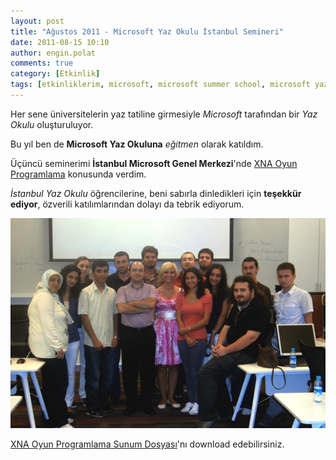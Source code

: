```yaml
---
layout: post
title: "Ağustos 2011 - Microsoft Yaz Okulu İstanbul Semineri"
date: 2011-08-15 10:10
author: engin.polat
comments: true
category: [Etkinlik]
tags: [etkinliklerim, microsoft, microsoft summer school, microsoft yaz okulu, seminer]
---
```

Her sene üniversitelerin yaz tatiline girmesiyle *Microsoft* tarafından bir *Yaz Okulu* oluşturuluyor.

Bu yıl ben de **Microsoft Yaz Okuluna** *eğitmen* olarak katıldım.

Üçüncü seminerimi **İstanbul Microsoft Genel Merkezi**'nde <a href="/kategori/xna/" target="_blank">XNA Oyun Programlama</a> konusunda verdim.

*İstanbul Yaz Okulu* öğrencilerine, beni sabırla dinledikleri için **teşekkür ediyor**, özverili katılımlarından dolayı da tebrik ediyorum.

![](/assets/uploads/2011/08/MicrosoftYazOkulu-Istanbul.jpg "Microsoft Yaz Okulu - Istanbul")

[XNA Oyun Programlama Sunum Dosyası](/assets/uploads/2011/08/XNAOyunProgramlama.pptx)'nı download edebilirsiniz.


